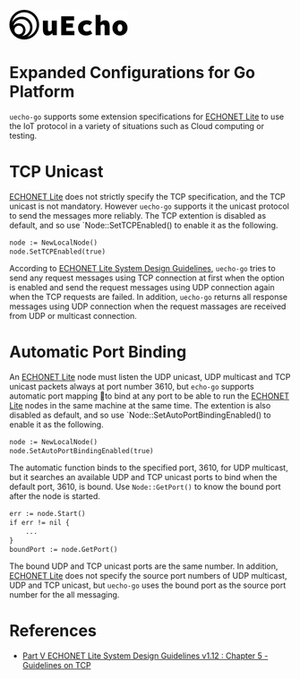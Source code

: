 ![logo](img/logo.png)

# Expanded Configurations for Go Platform

`uecho-go` supports some extension specifications for [ECHONET Lite][enet] to use the IoT protocol in a variety of situations such as Cloud computing or testing.


# TCP Unicast

[ECHONET Lite][enet] does not strictly specify the TCP specification, and the TCP unicast is not mandatory. However `uecho-go` supports it the unicast protocol to send the messages more reliably. The TCP extention is disabled as default, and so use `Node::SetTCPEnabled() to enable it as the following.


```
node := NewLocalNode()
node.SetTCPEnabled(true)
```

According to [ECHONET Lite System Design Guidelines][enet_guideline_tcp], `uecho-go` tries to send any request messages using TCP connection at first when the option is enabled and send the request messages using UDP connection again when the TCP requests are failed. 
In addition, `uecho-go` returns all response messages using UDP connection when the request massages are received from UDP or multicast connection.

# Automatic Port Binding

 An [ECHONET Lite][enet] node must listen the UDP unicast, UDP multicast and TCP unicast packets always at port number 3610, but `echo-go` supports automatic port mapping to bind at any port to be able to run the [ECHONET Lite][enet] nodes in the same machine at the same time. The extention is also disabled as default, and so use `Node::SetAutoPortBindingEnabled() to enable it as the following.

```
node := NewLocalNode()
node.SetAutoPortBindingEnabled(true)
 ```

 The automatic function binds to the specified port, 3610, for UDP multicast, but it searches an available UDP and TCP unicast ports to bind when the default port, 3610, is bound. Use `Node::GetPort()` to know the bound port after the node is started.
 
```
err := node.Start()
if err != nil {
    ...
}
boundPort := node.GetPort()
```

The bound UDP and TCP unicast ports are the same number. 
In addition, [ECHONET Lite][enet] does not specify the source port numbers of UDP multicast, UDP and TCP unicast, but `uecho-go` uses the bound port as the source port number for the all messaging.

# References

- [Part V ECHONET Lite System Design Guidelines v1.12 : Chapter 5 - Guidelines on TCP][enet_guideline_tcp]

[enet]:http://echonet.jp/english/
[enet_guideline_tcp]:https://echonet.jp/spec_en/
